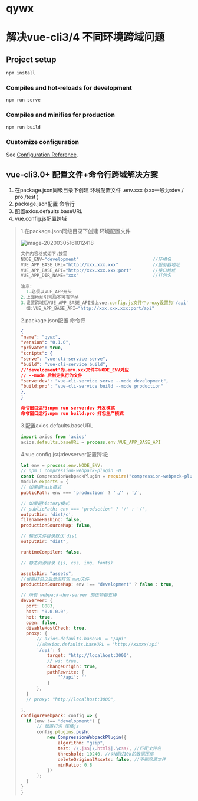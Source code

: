# qywx

# 解决vue-cli3/4 不同环境跨域问题

## Project setup
```
npm install
```

### Compiles and hot-reloads for development
```
npm run serve
```

### Compiles and minifies for production
```
npm run build
```

### Customize configuration
See [Configuration Reference](https://cli.vuejs.org/config/).
## vue-cli3.0+ 配置文件+命令行跨域解决方案

1. 在package.json同级目录下创建 环境配置文件 .env.xxx (xxx一般为:dev / pro /test )
2. package.json配置 命令行
3. 配置axios.defaults.baseURL
4. vue.config.js配置跨域

>1.在package.json同级目录下创建 环境配置文件
>
>![image-20200305161012418](%E6%96%B0%E5%BB%BA%E6%96%87%E6%9C%AC%E6%96%87%E6%A1%A3.assets/image-20200305161012418-1583633264842.png)
>
>```js
>文件内容格式如下:按需
>NODE_ENV="development"                            //环境名
>VUE_APP_BASE_URL="http://xxx.xxx.xxx"             //服务器地址
>VUE_APP_BASE_API="http://xxx.xxx.xxx:port"        //接口地址
>VUE_APP_DIR_NAME="xxx"                            //打包名
>
>注意:
>	1.必须以VUE_APP开头
>2.上面地址引号后不可有空格
>3.设置跨域后VUE_APP_BASE_API接上vue.config.js文件中proxy设置的'/api'
>	如:VUE_APP_BASE_API="http://xxx.xxx.xxx:port/api"
>```
>
>2.package.json配置 命令行
>
>```json
>{
>"name": "qywx",
>"version": "0.1.0",
>"private": true,
>"scripts": {
>"serve": "vue-cli-service serve",
>"build": "vue-cli-service build",
> //'development'为.env.xxx文件中NODE_ENV对应
> // --mode 后制定执行的文件
>"serve:dev": "vue-cli-service serve --mode development",
>"build:pro": "vue-cli-service build --mode production"
>},
>} 
>
>命令窗口运行:npm run serve:dev 开发模式
>命令窗口运行:npm run build:pro 打包生产模式
>```
>
>3.配置axios.defaults.baseURL
>
>```js
>import axios from 'axios'
>axios.defaults.baseURL = process.env.VUE_APP_BASE_API
>```
>
>4.vue.config.js中devserver配置跨域;
>
>```js
>let env = process.env.NODE_ENV;
>// npm i compression-webpack-plugin -D
>const CompressionWebpackPlugin = require("compression-webpack-plugin");
>module.exports = {
>// 如果是hash模式
>publicPath: env === 'production' ? './' : '/',
>
>// 如果是history模式
>// publicPath: env === 'production' ? '/' : '/',
>outputDir: 'dist/c',
>filenameHashing: false,
>productionSourceMap: false,
>
>// 输出文件目录默认'dist
>outputDir: "dist",
>
>runtimeCompiler: false,
>
>// 静态资源目录 (js, css, img, fonts)
>
>assetsDir: "assets",
>//设置打包之后是否打包.map文件
>productionSourceMap: env !== "development" ? false : true,
>
>// 所有 webpack-dev-server 的选项都支持
>devServer: {
>   port: 8083,
>   host: "0.0.0.0",
>   hot: true,
>   open: false,
>   disableHostCheck: true,
>   proxy: {
>       // axios.defaults.baseURL = '/api'
>       //或axios.defaults.baseURL = 'http://xxxxx/api'
>       '/api': {
>           target: "http://localhost:3000",
>           // ws: true,
>           changeOrigin: true,
>           pathRewrite: {
>               '^/api': ''
>           }
>       },
>   }
>   // proxy: "http://localhost:3000",
>
>},
>configureWebpack: config => {
>   if (env !== "development") {
>       // 配置打包 压缩js
>       config.plugins.push(
>           new CompressionWebpackPlugin({
>               algorithm: "gzip",
>               test: /\.js$|\.html$|.\css/, //匹配文件名
>               threshold: 10240, //对超过10k的数据压缩
>               deleteOriginalAssets: false, //不删除源文件
>               minRatio: 0.8
>           })
>       );
>   }
>}
>}
>```
>
>


